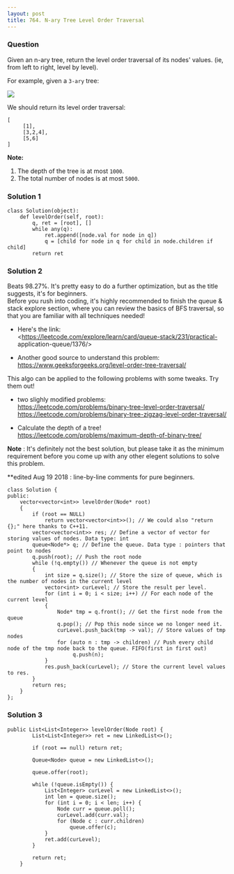 ```yaml
---
layout: post
title: 764. N-ary Tree Level Order Traversal
---
```

### Question
Given an n-ary tree, return the level order traversal of its nodes' values.
(ie, from left to right, level by level).

For example, given a `3-ary` tree:



![](https://assets.leetcode.com/uploads/2018/10/12/narytreeexample.png)



We should return its level order traversal:

    
    
    [
         [1],
         [3,2,4],
         [5,6]
    ]
    



 **Note:**

  1. The depth of the tree is at most `1000`.
  2. The total number of nodes is at most `5000`.

### Solution 1
    
    
    class Solution(object):
        def levelOrder(self, root):
            q, ret = [root], []
            while any(q):
                ret.append([node.val for node in q])
                q = [child for node in q for child in node.children if child]
            return ret
    


### Solution 2
Beats 98.27%. It's pretty easy to do a further optimization, but as the title
suggests, it's for beginners.  
Before you rush into coding, it's highly recommended to finish the queue &
stack explore section, where you can review the basics of BFS traversal, so
that you are familiar with all techniques needed!

  * Here's the link:  
<https://leetcode.com/explore/learn/card/queue-stack/231/practical-
application-queue/1376/>

  * Another good source to understand this problem:  
<https://www.geeksforgeeks.org/level-order-tree-traversal/>

This algo can be applied to the following problems with some tweaks. Try them
out!

  * two slighly modified problems:  
<https://leetcode.com/problems/binary-tree-level-order-traversal/>  
<https://leetcode.com/problems/binary-tree-zigzag-level-order-traversal/>

  * Calculate the depth of a tree!  
<https://leetcode.com/problems/maximum-depth-of-binary-tree/>

 **Note** : It's definitely not the best solution, but please take it as the
minimum requirement before you come up with any other elegent solutions to
solve this problem.

**edited Aug 19 2018 : line-by-line comments for pure beginners.

    
    
    class Solution {
    public:
        vector<vector<int>> levelOrder(Node* root) 
    	{
            if (root == NULL) 
    			return vector<vector<int>>(); // We could also "return {};" here thanks to C++11. 
            vector<vector<int>> res; // Define a vector of vector for storing values of nodes. Data type: int
            queue<Node*> q; // Define the queue. Data type : pointers that point to nodes
            q.push(root); // Push the root node
            while (!q.empty()) // Whenever the queue is not empty
            {
                int size = q.size(); // Store the size of queue, which is the number of nodes in the current level
                vector<int> curLevel; // Store the result per level. 
                for (int i = 0; i < size; i++) // For each node of the current level
                {
                    Node* tmp = q.front(); // Get the first node from the queue
                    q.pop(); // Pop this node since we no longer need it.
                    curLevel.push_back(tmp -> val); // Store values of tmp nodes
                    for (auto n : tmp -> children) // Push every child node of the tmp node back to the queue. FIFO(first in first out)
                         q.push(n); 
                }
                res.push_back(curLevel); // Store the current level values to res.
            }
            return res; 
        }
    };
    


### Solution 3
    
    
    public List<List<Integer>> levelOrder(Node root) {
            List<List<Integer>> ret = new LinkedList<>();
            
            if (root == null) return ret;
            
            Queue<Node> queue = new LinkedList<>();
            
            queue.offer(root);
            
            while (!queue.isEmpty()) {
                List<Integer> curLevel = new LinkedList<>();
                int len = queue.size();
                for (int i = 0; i < len; i++) {
                    Node curr = queue.poll();
                    curLevel.add(curr.val);
                    for (Node c : curr.children)
                        queue.offer(c);
                }
                ret.add(curLevel);
            }
            
            return ret;
        }
    



